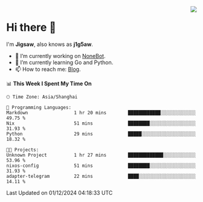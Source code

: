 <a href="#">
  <img align="right" src="https://github-readme-stats.vercel.app/api?username=j1g5awi&count_private=true&show_icons=true&title_color=80070B&text_color=B3B3B3&bg_color=212121&icon_color=80070B" />
</a>

# Hi there 👋

I'm **Jigsaw**, also knows as **j1g5aw**.

- 🔭 I’m currently working on [NoneBot](https://github.com/nonebot).
- 🌱 I’m currently learning Go and Python.
- 📫 How to reach me: [Blog](https://blog.maddestroyer.xyz/).

<!--START_SECTION:waka-->
📊 **This Week I Spent My Time On** 

```text
🕑︎ Time Zone: Asia/Shanghai

💬 Programming Languages: 
Markdown                 1 hr 20 mins        ████████████░░░░░░░░░░░░░   49.75 % 
Nix                      51 mins             ████████░░░░░░░░░░░░░░░░░   31.93 % 
Python                   29 mins             █████░░░░░░░░░░░░░░░░░░░░   18.32 % 

🐱‍💻 Projects: 
Unknown Project          1 hr 27 mins        █████████████░░░░░░░░░░░░   53.96 % 
nixos-config             51 mins             ████████░░░░░░░░░░░░░░░░░   31.93 % 
adapter-telegram         22 mins             ████░░░░░░░░░░░░░░░░░░░░░   14.11 % 
```


 Last Updated on 01/12/2024 04:18:33 UTC
<!--END_SECTION:waka-->
